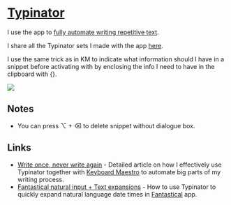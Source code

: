 # [Typinator](http://www.ergonis.com/products/typinator/)
I use the app to [fully automate writing repetitive text](https://medium.com/@NikitaVoloboev/write-once-never-write-again-c2fa1f6c4e8).

I share all the Typinator sets I made with the app [here](typinator#readme).

I use the same trick as in KM to indicate what information should I have in a snippet before activating with by enclosing the info I need to have in the clipboard with {}.

![](https://i.imgur.com/HT2C7qD.png)

## Notes
- You can press ⌥ + ⌫ to delete snippet without dialogue box.

## Links
- [Write once, never write again](https://medium.com/@NikitaVoloboev/write-once-never-write-again-c2fa1f6c4e8) - Detailed article on how I effectively use Typinator together with [Keyboard Maestro](km/km.md) to automate big parts of my writing process.
- [Fantastical natural input + Text expansions](https://medium.com/@NikitaVoloboev/fantastical-natural-input-text-expansions-3ea8cf7ccac3) - How to use Typinator to quickly expand natural language date times in [Fantastical](https://flexibits.com/fantastical) app.